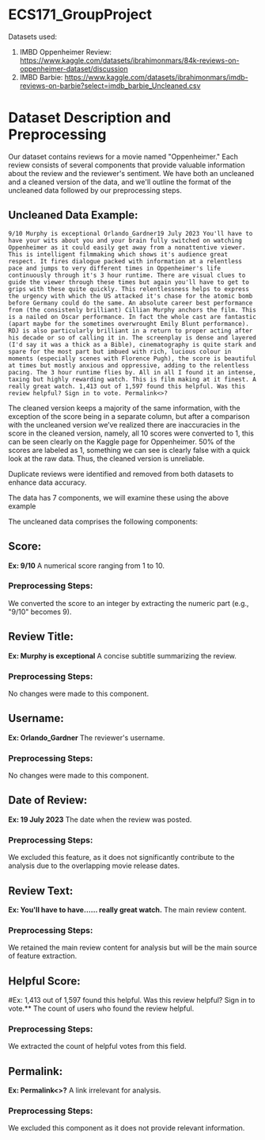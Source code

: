 # ECS171_GroupProject

Datasets used:

1. IMBD Oppenheimer Review: https://www.kaggle.com/datasets/ibrahimonmars/84k-reviews-on-oppenheimer-dataset/discussion
2. IMBD Barbie: https://www.kaggle.com/datasets/ibrahimonmars/imdb-reviews-on-barbie?select=imdb_barbie_Uncleaned.csv

 
# Dataset Description and Preprocessing

Our dataset contains reviews for a movie named "Oppenheimer." Each review consists of several components that provide valuable information about the review and the reviewer's sentiment. We have both an uncleaned and a cleaned version of the data, and we'll outline the format of the uncleaned data followed by our preprocessing steps.

## Uncleaned Data Example:

`9/10
Murphy is exceptional
Orlando_Gardner19 July 2023
You'll have to have your wits about you and your brain fully switched on watching Oppenheimer as it could easily get away from a nonattentive viewer. This is intelligent filmmaking which shows it's audience great respect. It fires dialogue packed with information at a relentless pace and jumps to very different times in Oppenheimer's life continuously through it's 3 hour runtime. There are visual clues to guide the viewer through these times but again you'll have to get to grips with these quite quickly. This relentlessness helps to express the urgency with which the US attacked it's chase for the atomic bomb before Germany could do the same. An absolute career best performance from (the consistenly brilliant) Cillian Murphy anchors the film. This is a nailed on Oscar performance. In fact the whole cast are fantastic (apart maybe for the sometimes overwrought Emily Blunt performance). RDJ is also particularly brilliant in a return to proper acting after his decade or so of calling it in. The screenplay is dense and layered (I'd say it was a thick as a Bible), cinematography is quite stark and spare for the most part but imbued with rich, lucious colour in moments (especially scenes with Florence Pugh), the score is beautiful at times but mostly anxious and oppressive, adding to the relentless pacing. The 3 hour runtime flies by. All in all I found it an intense, taxing but highly rewarding watch. This is film making at it finest. A really great watch.
1,413 out of 1,597 found this helpful. Was this review helpful? Sign in to vote.
Permalink<>?`

The cleaned version keeps a majority of the same information, with the exception of the score being in a separate column, but after a comparison with the uncleaned version we’ve realized there are inaccuracies in the score in the cleaned version, namely, all 10 scores were converted to 1, this can be seen clearly on the Kaggle page for Oppenheimer. 50% of the scores are labeled as 1, something we can see is clearly false with a quick look at the raw data. Thus, the cleaned version is unreliable.

Duplicate reviews were identified and removed from both datasets to enhance data accuracy.

The data has 7 components, we will examine these using the above example


The uncleaned data comprises the following components:

## Score: 
**Ex: 9/10** 
A numerical score ranging from 1 to 10.
### Preprocessing Steps:
We converted the score to an integer by extracting the numeric part (e.g., "9/10" becomes 9).

## Review Title: 
**Ex: Murphy is exceptional** 
A concise subtitle summarizing the review.
### Preprocessing Steps:
No changes were made to this component. 

## Username:
 **Ex: Orlando_Gardner** 
The reviewer's username.
### Preprocessing Steps:
No changes were made to this component.
 
## Date of Review: 
**Ex: 19 July 2023** 
The date when the review was posted.
### Preprocessing Steps:
We excluded this feature, as it does not significantly contribute to the analysis due to the overlapping movie release dates.
 
## Review Text:
 **Ex: You'll have to have…… really great watch.** 
The main review content.
### Preprocessing Steps:
We retained the main review content for analysis but will be the main source of feature extraction.

## Helpful Score:
#Ex: 1,413 out of 1,597 found this helpful. Was this review helpful? Sign in to vote.** 
The count of users who found the review helpful. 
### Preprocessing Steps:
We extracted the count of helpful votes from this field.

## Permalink:  
**Ex: Permalink<>?** 
A link irrelevant for analysis.
### Preprocessing Steps:
We excluded this component as it does not provide relevant information.




